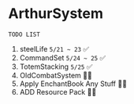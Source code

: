 # ArthurSystem

`TODO LIST`

1. steelLife `5/21 ~ 23` ✅
2. CommandSet  `5/24 ~ 25` ✅
3. TotemStacking `5/25` ✅
4. OldCombatSystem 👨‍💻
5. Apply EnchantBook Any Stuff 👨‍💻
6. ADD Resource Pack 👨‍💻